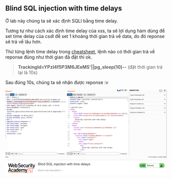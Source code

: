 ## Blind SQL injection with time delays

Ở lab này chúng ta sẽ xác định SQLI bằng time delay.

Tương tự như cách xác định time delay của xss, ta sẽ lợi dụng hàm dùng để set time delay của csdl để set 1 khoảng thời gian trả về data, do đó reponse sẽ trả về lâu hơn.

Thử từng lệnh time delay trong [cheatsheet](https://portswigger.net/web-security/sql-injection/cheat-sheet), lệnh nào có thời gian trả về reponse đúng như thời gian đã đặt thì ok.
> **TrackingId=YPzl4f5P3M6JEeMS'||pg_sleep(10)--** (đặt thời gian trả lại là 10s)

Sau đúng 10s, chúng ta sẽ nhận được reponse :v

![](/imgs/SQL-Injection/59.png?raw=true)
![](/imgs/SQL-Injection/60.png?raw=true)

